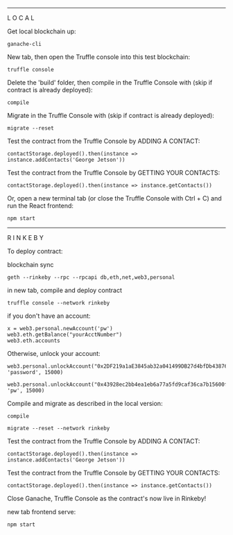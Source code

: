 ---------------------------------------------
 L  O  C  A  L

Get local blockchain up:

	ganache-cli

New tab, then open the Truffle console into this test blockchain:

	truffle console

Delete the 'build' folder, then compile in the Truffle Console with (skip if contract is already deployed):

	compile
	
Migrate in the Truffle Console with (skip if contract is already deployed):

	migrate	--reset


Test the contract from the Truffle Console by ADDING A CONTACT:
	
	contactStorage.deployed().then(instance => instance.addContacts('George Jetson'))


Test the contract from the Truffle Console by GETTING YOUR CONTACTS:
	
	contactStorage.deployed().then(instance => instance.getContacts())


Or, open a new terminal tab (or close the Truffle Console with Ctrl + C) and run the React frontend:

	npm start


---------------------------------------------
R I N K E B Y

To deploy contract:

blockchain sync 

	geth --rinkeby --rpc --rpcapi db,eth,net,web3,personal

in new tab, compile and deploy contract
	
	truffle console --network rinkeby

if you don't have an account:

	x = web3.personal.newAccount('pw')
	web3.eth.getBalance("yourAcctNumber")
	web3.eth.accounts

Otherwise, unlock your account:

	web3.personal.unlockAccount("0x2DF219a1aE3845ab32a041499DB27d4bfDb43876", 'password', 15000)

	web3.personal.unlockAccount("0x43928ec2bb4ea1eb6a77a5fd9caf36ca7b15600f", 'pw', 15000)

Compile and migrate as described in the local version:

	compile

	migrate --reset --network rinkeby


Test the contract from the Truffle Console by ADDING A CONTACT:
	
	contactStorage.deployed().then(instance => instance.addContacts('George Jetson'))


Test the contract from the Truffle Console by GETTING YOUR CONTACTS:
	
	contactStorage.deployed().then(instance => instance.getContacts())

Close Ganache, Truffle Console as the contract's now live in Rinkeby!

new tab frontend serve:
	
	npm start

